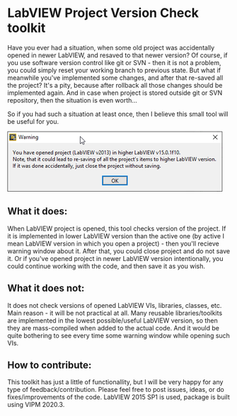 # LabVIEW Project Version Check toolkit

Have you ever had a situation, when some old project was accidentally opened in newer LabVIEW, and resaved to that newer version?
Of course, if you use software version control like git or SVN - then it is not a problem, you could simply reset your working branch to previous state. But what if meanwhile you've implemented some changes, and after that re-saved all the project? It's a pity, because after rollback all those changes should be implemented again. And in case when project is stored outside git or SVN repository, then the situation is even worth...

So if you had such a situation at least once, then I believe this small tool will be useful for you.

![Warning message](https://github.com/kosist/lv-project-version-check/blob/develop/vipm/Warning%20message.png)

## What it does:

When LabVIEW project is opened, this tool checks version of the project. If it is implemented in lower LabVIEW version than the active one (by active I mean LabVIEW version in which you open a project) - then you'll recieve warning window about it. After that, you could close project and do not save it. Or if you've opened project in newer LabVIEW version intentionally, you could continue working with the code, and then save it as you wish.

## What it does not:

It does not check versions of opened LabVIEW VIs, libraries, classes, etc. Main reason - it will be not practical at all. Many reusable libraries/toolkits are implemented in the lowest possible/useful LabVIEW version, so then they are mass-compiled when added to the actual code. And it would be quite bothering to see every time some warning window while opening such VIs.

## How to contribute:
This toolkit has just a little of functionallity, but I will be very happy for any type of feedback/contribution. Please feel free to post issues, ideas, or do fixes/improvements of the code. LabVIEW 2015 SP1 is used, package is built using VIPM 2020.3.

